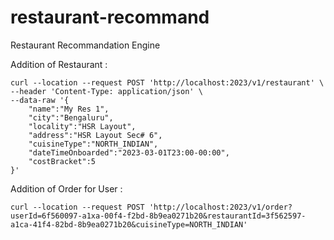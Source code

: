 # restaurant-recommand
Restaurant Recommandation Engine


Addition of Restaurant : 

```
curl --location --request POST 'http://localhost:2023/v1/restaurant' \
--header 'Content-Type: application/json' \
--data-raw '{
    "name":"My Res 1",
    "city":"Bengaluru",
    "locality":"HSR Layout",
    "address":"HSR Layout Sec# 6",
    "cuisineType":"NORTH_INDIAN",
    "dateTimeOnboarded":"2023-03-01T23:00-00:00",
    "costBracket":5
}'
```


Addition of Order for User : 

```
curl --location --request POST 'http://localhost:2023/v1/order?userId=6f560097-a1xa-00f4-f2bd-8b9ea0271b20&restaurantId=3f562597-a1ca-41f4-82bd-8b9ea0271b20&cuisineType=NORTH_INDIAN'
```
